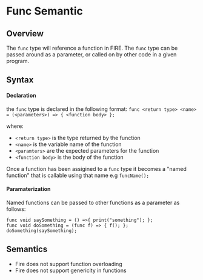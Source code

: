 # Func Semantic

## Overview

The `func` type will reference a function in FIRE. The `func` type can be passed around as a parameter, or called on by other code in a given program. 

## Syntax

#### Declaration

the `func` type is declared in the following format\:
`func <return type> <name> = (<parameters>) => { <function body> };`

where:
 * `<return type>` is the type returned by the function
 * `<name>` is the variable name of the function
 * `<paramters>` are the expected parameters for the function
 * `<function body>` is the body of the function
 
Once a function has been assigined to a `func` type it becomes a "named function" that is callable using that name e.g `funcName();`

#### Paramaterization

Named functions can be passed to other functions as a parameter as follows\:

```
func void saySomething = () =>{ print("something"); };
func void doSomething = (func f) => { f(); };
doSomething(saySomething);
```

## Semantics

* Fire does not support function overloading
* Fire does not support genericity in functions
